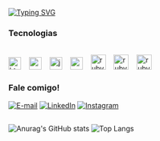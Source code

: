<a href="https://git.io/typing-svg"><img src="https://readme-typing-svg.demolab.com?font=Fira+Code&duration=4000&pause=300&color=FF00F6&random=false&width=500&lines=Ol%C3%A1+mundo!+Sou+a+Hilary;Desenvolvedora+Web+" alt="Typing SVG" /></a>



<h3 align="left">Tecnologias</h3
                              
<div>
<div style="display: inline_block"><br>
<div align="left">
  <img src="https://cdn.jsdelivr.net/gh/devicons/devicon/icons/html5/html5-original.svg" height="25" alt="html5 logo"  />
  <img width="8" />
  <img src="https://cdn.jsdelivr.net/gh/devicons/devicon/icons/css3/css3-original.svg" height="25" alt="css3 logo"  />
  <img width="8" />
  <img src="https://cdn.jsdelivr.net/gh/devicons/devicon/icons/javascript/javascript-plain.svg" height="25" alt="javascript logo"  />
  <img width="8" />
  <img src="https://cdn.jsdelivr.net/gh/devicons/devicon/icons/ruby/ruby-original.svg" height="25" alt="ruby logo"  />
  <img width="8" />
  <img src="https://cdn.jsdelivr.net/gh/devicons/devicon@latest/icons/rails/rails-original-wordmark.svg" height="30" alt="ruby logo" /> 
  <img width="8" />
  <img src="https://cdn.jsdelivr.net/gh/devicons/devicon@latest/icons/azure/azure-original.svg" height="30" alt="ruby logo" /> 
  <img width="8" />
  <img src="https://cdn.jsdelivr.net/gh/devicons/devicon@latest/icons/amazonwebservices/amazonwebservices-plain-wordmark.svg" height="30" alt="ruby logo" /> 
          
          
</div>


<div> 
  <h3 align="left">Fale comigo!</h3>
   
[![E-mail](https://img.shields.io/badge/-Email-000?style=for-the-badge&logo=microsoft-outlook&logoColor=FF00F6&color:FFF)](mailto:hilary.pessoal@hotmail.com)
[![LinkedIn](https://img.shields.io/badge/-LinkedIn-000?style=for-the-badge&logo=linkedin&logoColor=FF00F6&color:FFF)](https://www.linkedin.com/in/hilarysantiag/)
[![Instagram](https://img.shields.io/badge/-Instagram-000?style=for-the-badge&logo=instagram&logoColor=FF00F6&color:FFF)](https://www.instagram.com//)

</div>

##
![Anurag's GitHub stats](https://github-readme-stats.vercel.app/api?username=hilarysantiag&show_icons=true&theme=jolly) ![Top Langs](https://github-readme-stats.vercel.app/api/top-langs/?username=hilarysantiag&hide_progress=true&theme=jolly)



